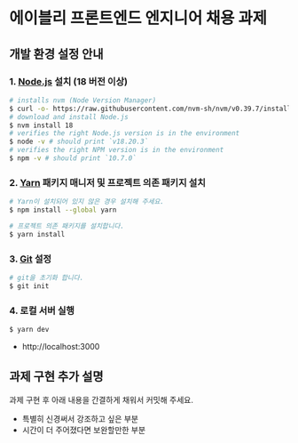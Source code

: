 # 에이블리 프론트엔드 엔지니어 채용 과제

## 개발 환경 설정 안내

### 1. [Node.js](https://nodejs.org/en/download/package-manager) 설치 (18 버전 이상)

```bash
# installs nvm (Node Version Manager)
$ curl -o- https://raw.githubusercontent.com/nvm-sh/nvm/v0.39.7/install.sh | bash
# download and install Node.js
$ nvm install 18
# verifies the right Node.js version is in the environment
$ node -v # should print `v18.20.3`
# verifies the right NPM version is in the environment
$ npm -v # should print `10.7.0`
```
### 2. [Yarn](https://yarnpkg.com/) 패키지 매니저 및 프로젝트 의존 패키지 설치

```bash
# Yarn이 설치되어 있지 않은 경우 설치해 주세요.
$ npm install --global yarn

# 프로젝트 의존 패키지를 설치합니다.
$ yarn install
```
### 3. [Git](https://git-scm.com/) 설정

```bash
# git을 초기화 합니다.
$ git init
```

### 4. 로컬 서버 실행

```bash
$ yarn dev
```
- http://localhost:3000

## 과제 구현 추가 설명

과제 구현 후 아래 내용을 간결하게 채워서 커밋해 주세요.

- 특별히 신경써서 강조하고 싶은 부분
- 시간이 더 주어졌다면 보완할만한 부분
